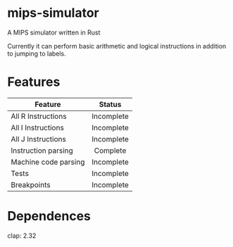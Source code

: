 # mips-simulator
A MIPS simulator written in Rust

Currently it can perform basic arithmetic and logical instructions in addition to jumping to labels.

# Features

| Feature  | Status |
| ------------- | :-------------: |
| All R Instructions  | Incomplete  |
| All I Instructions  | Incomplete  |
| All J Instructions | Incomplete |
| Instruction parsing | Complete |
| Machine code parsing | Incomplete |
| Tests | Incomplete |
| Breakpoints | Incomplete |

# Dependences 
clap: 2.32
